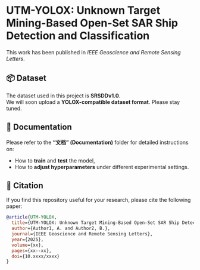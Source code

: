 # UTM-YOLOX: Unknown Target Mining-Based Open-Set SAR Ship Detection and Classification

This work has been published in *IEEE Geoscience and Remote Sensing Letters*.

## 📦 Dataset
The dataset used in this project is **SRSDDv1.0**.  
We will soon upload a **YOLOX-compatible dataset format**. Please stay tuned.

## 📘 Documentation
Please refer to the **“文档” (Documentation)** folder for detailed instructions on:
- How to **train** and **test** the model,  
- How to **adjust hyperparameters** under different experimental settings.

## 📄 Citation
If you find this repository useful for your research, please cite the following paper:

```bibtex
@article{UTM-YOLOX,
  title={UTM-YOLOX: Unknown Target Mining-Based Open-Set SAR Ship Detection and Classification},
  author={Author1, A. and Author2, B.},
  journal={IEEE Geoscience and Remote Sensing Letters},
  year={2025},
  volume={xx},
  pages={xx--xx},
  doi={10.xxxx/xxxx}
}
